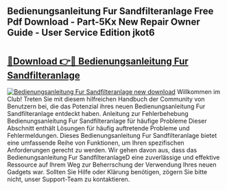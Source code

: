 ## Bedienungsanleitung Fur Sandfilteranlage Free Pdf Download - Part-5Kx New Repair Owner Guide - User Service Edition jkot6

# <h2><a href="http://df5bo6j.blite.top/?on=Bedienungsanleitung+Fur+Sandfilteranlage">🔗Download 👉🔴 Bedienungsanleitung Fur Sandfilteranlage</a></h2>

[![Bedienungsanleitung Fur Sandfilteranlage new download](https://i.imgur.com/lujVjoI.png)](http://df5bo6j.blite.top/?on=Bedienungsanleitung+Fur+Sandfilteranlage)
Willkommen im Club! Treten Sie mit diesem hilfreichen Handbuch der Community von Benutzern bei, die das Potenzial ihres neuen Bedienungsanleitung Fur Sandfilteranlage entdeckt haben. Anleitung zur Fehlerbehebung Bedienungsanleitung Fur Sandfilteranlage für häufige Probleme Dieser Abschnitt enthält Lösungen für häufig auftretende Probleme und Fehlermeldungen. Dieses Bedienungsanleitung Fur Sandfilteranlage bietet eine umfassende Reihe von Funktionen, um Ihren spezifischen Anforderungen gerecht zu werden. Wir gehen davon aus, dass das Bedienungsanleitung Fur SandfilteranlageD eine zuverlässige und effektive Ressource auf Ihrem Weg zur Beherrschung der Verwendung Ihres neuen Gadgets war. Sollten Sie Hilfe oder Klärung benötigen, zögern Sie bitte nicht, unser Support-Team zu kontaktieren.
